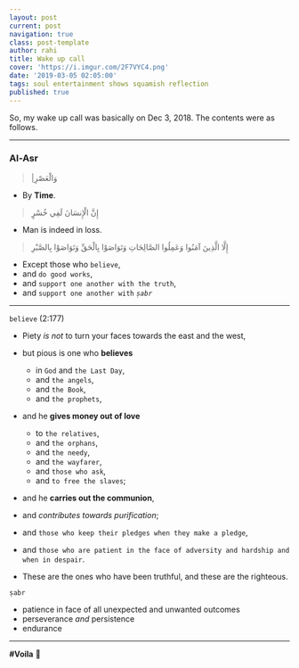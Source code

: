 ```yaml
---
layout: post
current: post
navigation: true
class: post-template
author: rahi
title: Wake up call
cover: 'https://i.imgur.com/2F7VYC4.png'
date: '2019-03-05 02:05:00'
tags: soul entertainment shows squamish reflection
published: true
---
```


So, my wake up call was basically on Dec 3, 2018. The contents were as follows.

---

### Al-Asr

> |وَالْعَصْرِ‌

- By **Time**.

> إِنَّ الْإِنسَانَ لَفِي خُسْرٍ‌

- Man is indeed in loss.

> إِلَّا الَّذِينَ آمَنُوا وَعَمِلُوا الصَّالِحَاتِ وَتَوَاصَوْا بِالْحَقِّ وَتَوَاصَوْا بِالصَّبْرِ‌‌

- Except those who `believe`,
- and `do good works`,
- and `support one another with the truth`,
- and `support one another with` _`ṣabr`_

---

`believe` (2:177)

- Piety _is not_ to turn your faces towards the east and the west,

- but pious is one who **believes**
    - in `God` and `the Last Day`,
    - and `the angels`,
    - and `the Book`,
    - and `the prophets`,

- and he **gives money out of love**
    - to `the relatives`,
    - and `the orphans`,
    - and `the needy`,
    - and `the wayfarer`,
    - and `those who ask`,
    - and `to free the slaves`;

- and he **carries out the communion**,
- and _contributes towards purification_;

- and `those who keep their pledges when they make a pledge`,
- and `those who are patient in the face of adversity and hardship and when in despair`.

- These are the ones who have been truthful, and these are the righteous.


`ṣabr`

- patience in face of all unexpected and unwanted outcomes
- perseverance _and_ persistence
- endurance

---

**#Voila** 💐
